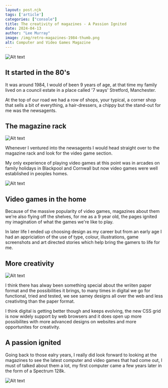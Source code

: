 ```yaml
---
layout: post.njk 
tags: ['article']
categories: ["console"]
title: The creativity of magazines - A Passion Ignited
date: 2024-04-13
author: "Lee Murray"
image: /img/retro-magazines-1984-thumb.png
alt: Computer and Video Games Magazine
---
```


![Alt text](/img/retro-magazine-cover-1984.png "a title")

## It started in the 80's

<p class="drop-cap">It was around 1984, I would of been 9 years of age, at that time my family lived on a council estate in a place called '7 ways' Stretford, Manchester.</p>

At the top of our road we had a row of shops, your typical, a corner shop that sells a bit of everything, a hair-dressers, a chippy but the stand-out for me was the newsagents.

## The magazine rack

![Alt text](/img/retro-magazines.png "a title")

Whenever I ventured into the newsagents I would head straight over to the magazine rack and look for the video game section.

My only experience of playing video games at this point was in arcades on family holidays in Blackpool and Cornwall but now video games were well established in peoples homes.

![Alt text](/img/retro-games-reviews-1984.png "a title")

## Video games in the home

Because of the massive popularity of video games, magazines about them we're also flying off the shelves, for me as a 9 year old, the pages ignited my imagination of what the games we're like to play.

In later life I ended up choosing design as my career but from an early age I had an appriciation of the use of type, colour, illustrations, game screenshots and art directed stories which help bring the gamers to life for me.

## More creativity

![Alt text](/img/retro-games-creative-sparks-1984.png "a title")

I think there has alway been something special about the wriiten paper format and the possibilities it brings, to many times in digital we go for functional, tried and tested, we see samey designs all over the web and less creativitng than the paper format.

I think digital is getting better though and keeps evolving, the new CSS grid is now widely support by web browsers and it does open up more possibilites with more advanced designs on websites and more opportunites for creativity.

## A passion ignited

Going back to those ealry years, I really did look forward to looking at the magazines to see the latest computer and video games that had come out, I must of talked about them a lot, my first computer came a few years later in the form of a Spectrum 128k.

![Alt text](/img/retro-games-top30-1984.png "a title")
